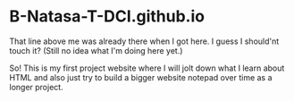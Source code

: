 # B-Natasa-T-DCI.github.io

That line above me was already there when I got here. I guess I should'nt touch it? (Still no idea what I'm doing here yet.)

So! This is my first project website where I will jolt down what I learn about HTML and also just try to build a bigger website notepad over time as a longer project.